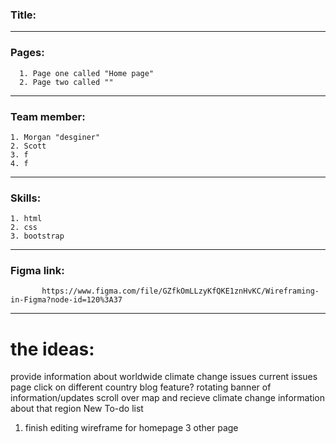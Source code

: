 ### Title:

-----------------------------------------------
### Pages:
      1. Page one called "Home page"
      2. Page two called ""
-----------------------------------------------
### Team member:
    1. Morgan "desginer"
    2. Scott
    3. f
    4. f
-----------------------------------------------
 ### Skills:
    1. html
    2. css
    3. bootstrap

-----------------------------------------------
### Figma link:
           https://www.figma.com/file/GZfkOmLLzyKfQKE1znHvKC/Wireframing-in-Figma?node-id=120%3A37
-----------------------------------------------
# the ideas:
provide information about worldwide climate change issues
  current issues page
  click on different country
blog feature?
rotating banner of information/updates
scroll over map and recieve climate change information about that region
New To-do list
1. finish editing wireframe for 
    homepage
    3 other page
